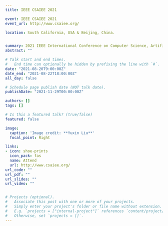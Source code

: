 ```yaml
---
title: IEEE CSAIEE 2021

event: IEEE CSAIEE 2021
event_url: http://www.csaiee.org/

location: South California, USA & Beijing, China.


summary: 2021 IEEE International Conference on Computer Science, Artificial Intelligence and Electronic Engineering.
abstract: ""

# Talk start and end times.
#   End time can optionally be hidden by prefixing the line with `#`.
date: "2021-08-20T9:00:00Z"
date_end: "2021-08-22T18:00:00Z"
all_day: false

# Schedule page publish date (NOT talk date).
publishDate: "2021-11-29T00:00:00Z"

authors: []
tags: []

# Is this a featured talk? (true/false)
featured: false

image:
  caption: 'Image credit: **Yuxin Liu**'
  focal_point: Right

links:
- icon: shoe-prints
  icon_pack: fas
  name: Attend
  url: http://www.csaiee.org/
url_code: ""
url_pdf: ""
url_slides: ""
url_video: ""


# Projects (optional).
#   Associate this post with one or more of your projects.
#   Simply enter your project's folder or file name without extension.
#   E.g. `projects = ["internal-project"]` references `content/project/deep-learning/index.md`.
#   Otherwise, set `projects = []`.
---
```




